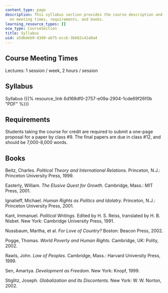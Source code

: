 ```yaml
---
content_type: page
description: This syllabus section provides the course description and information
  on meeting times, requirements, and books.
learning_resource_types: []
ocw_type: CourseSection
title: Syllabus
uid: a5dbdeb9-d3d9-ab75-eccb-3bb82c42a0a4
---
```


Course Meeting Times
--------------------

Lectures: 1 session / week, 2 hours / session

Syllabus
--------

Syllabus ({{% resource_link 6d169df0-2757-e09a-2904-1cde69f26f0b "PDF" %}})

Requirements
------------

Students taking the course for credit are required to submit a one-page proposal for a paper by class #9. The final papers are due in class #12, and should be 7,000-8,000 words.

Books
-----

Beitz, Charles. _Political Theory and International Relations._ Princeton, N.J.: Princeton University Press, 1999.

Easterly, William. _The Elusive Quest for Growth._ Cambridge, Mass.: MIT Press, 2001.

Ignatieff, Michael. _Human Rights as Politics and Idolatry._ Princeton, N.J.: Princeton University Press, 2001.

Kant, Immanuel. _Political Writings._ Edited by H. S. Reiss, translated by H. B. Nisbet. New York: Cambridge University Press, 1991.

Nussbaum, Martha, et al. _For Love of Country?_ Boston: Beacon Press, 2002.

Pogge, Thomas. _World Poverty and Human Rights._ Cambridge, UK: Polity, 2002.

Rawls, John. _Law of Peoples._ Cambridge, Mass.: Harvard University Press, 1999.

Sen, Amartya. _Development as Freedom._ New York: Knopf, 1999.

Stiglitz, Joseph. _Globalization and Its Discontents._ New York: W. W. Norton, 2002.